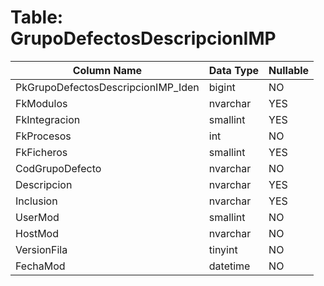 # Table: GrupoDefectosDescripcionIMP

| Column Name | Data Type | Nullable |
|-------------|-----------|----------|
| PkGrupoDefectosDescripcionIMP_Iden | bigint | NO |
| FkModulos | nvarchar | YES |
| FkIntegracion | smallint | YES |
| FkProcesos | int | NO |
| FkFicheros | smallint | YES |
| CodGrupoDefecto | nvarchar | NO |
| Descripcion | nvarchar | YES |
| Inclusion | nvarchar | YES |
| UserMod | smallint | NO |
| HostMod | nvarchar | NO |
| VersionFila | tinyint | NO |
| FechaMod | datetime | NO |
